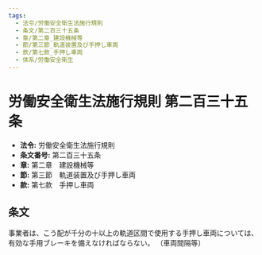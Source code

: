 ```yaml
---
tags:
  - 法令/労働安全衛生法施行規則
  - 条文/第二百三十五条
  - 章/第二章_建設機械等
  - 節/第三節_軌道装置及び手押し車両
  - 款/第七款_手押し車両
  - 体系/労働安全衛生
---
```

# 労働安全衛生法施行規則 第二百三十五条

- **法令:** 労働安全衛生法施行規則
- **条文番号:** 第二百三十五条
- **章:** 第二章　建設機械等
- **節:** 第三節　軌道装置及び手押し車両
- **款:** 第七款　手押し車両

## 条文
事業者は、こう配が千分の十以上の軌道区間で使用する手押し車両については、有効な手用ブレーキを備えなければならない。
（車両間隔等）

